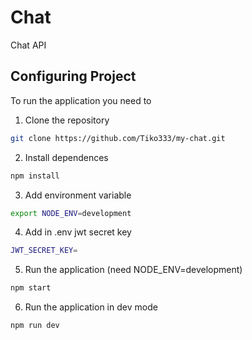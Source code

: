 

# Chat 

Chat API


## Configuring Project

To run the application you need to

1. Clone the repository

```bash
git clone https://github.com/Tiko333/my-chat.git
```

2. Install dependences 

```bash
npm install 
```

3. Add environment variable

```bash
export NODE_ENV=development 
```

4. Add in .env jwt secret key

```bash
JWT_SECRET_KEY=
```

5. Run the application (need NODE_ENV=development) 

```bash
npm start
```

6. Run the application in dev mode

```bash
npm run dev
```